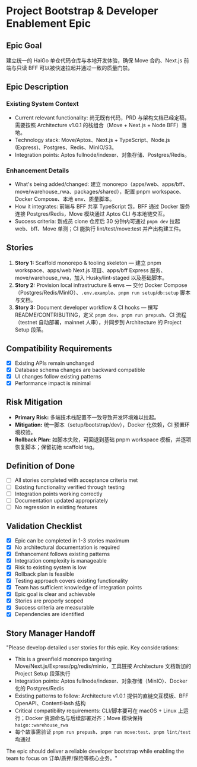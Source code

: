 # Project Bootstrap & Developer Enablement Epic

## Epic Goal
建立统一的 HaiGo 单仓代码仓库与本地开发体验，确保 Move 合约、Next.js 前端与只读 BFF 可以被快速拉起并通过一致的质量门禁。

## Epic Description

### Existing System Context
- Current relevant functionality: 尚无既有代码，PRD 与架构文档已经定稿，需要按照 Architecture v1.0.1 的栈组合（Move + Next.js + Node BFF）落地。
- Technology stack: Move/Aptos、Next.js + TypeScript、Node.js (Express)、Postgres、Redis、MinIO/S3。
- Integration points: Aptos fullnode/indexer、对象存储、Postgres/Redis。

### Enhancement Details
- What's being added/changed: 建立 monorepo（apps/web、apps/bff、move/warehouse_rwa、packages/shared），配置 pnpm workspace、Docker Compose、本地 env、质量脚本。
- How it integrates: 前端与 BFF 共享 TypeScript 包，BFF 通过 Docker 服务连接 Postgres/Redis，Move 模块通过 Aptos CLI 与本地链交互。
- Success criteria: 新成员 clone 仓库后 30 分钟内可通过 `pnpm dev` 拉起 web、bff、Move 单测；CI 能执行 lint/test/move:test 并产出构建工件。

## Stories
1. **Story 1:** Scaffold monorepo & tooling skeleton — 建立 pnpm workspace、apps/web Next.js 项目、apps/bff Express 服务、move/warehouse_rwa，加入 Husky/lint-staged 以及基础脚本。
2. **Story 2:** Provision local infrastructure & envs — 交付 Docker Compose（Postgres/Redis/MinIO）、`.env.example`、`pnpm run setup`/`db:setup` 脚本与文档。
3. **Story 3:** Document developer workflow & CI hooks — 撰写 README/CONTRIBUTING，定义 `pnpm dev`、`pnpm run prepush`、CI 流程（testnet 自动部署，mainnet 人审），并同步到 Architecture 的 Project Setup 段落。

## Compatibility Requirements
- [x] Existing APIs remain unchanged
- [x] Database schema changes are backward compatible
- [x] UI changes follow existing patterns
- [x] Performance impact is minimal

## Risk Mitigation
- **Primary Risk:** 多端技术栈配置不一致导致开发环境难以拉起。
- **Mitigation:** 统一脚本（setup/bootstrap/dev），Docker 化依赖，CI 预置环境校验。
- **Rollback Plan:** 如脚本失败，可回退到基础 pnpm workspace 模板，并逐项恢复脚本；保留初始 scaffold tag。

## Definition of Done
- [ ] All stories completed with acceptance criteria met
- [ ] Existing functionality verified through testing
- [ ] Integration points working correctly
- [ ] Documentation updated appropriately
- [ ] No regression in existing features

## Validation Checklist
- [x] Epic can be completed in 1-3 stories maximum
- [x] No architectural documentation is required
- [x] Enhancement follows existing patterns
- [x] Integration complexity is manageable
- [x] Risk to existing system is low
- [x] Rollback plan is feasible
- [x] Testing approach covers existing functionality
- [x] Team has sufficient knowledge of integration points
- [x] Epic goal is clear and achievable
- [x] Stories are properly scoped
- [x] Success criteria are measurable
- [x] Dependencies are identified

## Story Manager Handoff
"Please develop detailed user stories for this epic. Key considerations:

- This is a greenfield monorepo targeting Move/Next.js/Express/pg/redis/minio，工具链按 Architecture 文档新加的 Project Setup 段落执行
- Integration points: Aptos fullnode/indexer、对象存储（MinIO）、Docker 化的 Postgres/Redis
- Existing patterns to follow: Architecture v1.0.1 提供的直链交互模板、BFF OpenAPI、ContentHash 结构
- Critical compatibility requirements: CLI/脚本要可在 macOS + Linux 上运行；Docker 资源命名与后续部署对齐；Move 模块保持 `haigo::warehouse_rwa`
- 每个故事需验证 `pnpm run prepush`、`pnpm run move:test`、`pnpm lint/test` 均通过

The epic should deliver a reliable developer bootstrap while enabling the team to focus on 订单/质押/保险等核心业务。"
